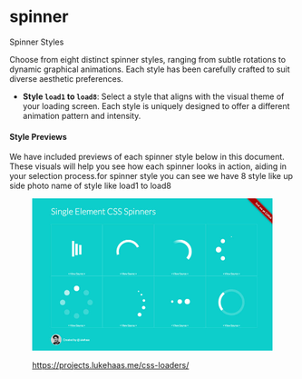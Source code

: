 # spinner

Spinner Styles

Choose from eight distinct spinner styles, ranging from subtle rotations to dynamic graphical animations. Each style has been carefully crafted to suit diverse aesthetic preferences.

* **Style `load1` to `load8`**: Select a style that aligns with the visual theme of your loading screen. Each style is uniquely designed to offer a different animation pattern and intensity.

#### Style Previews

We have included previews of each spinner style below in this document. These visuals will help you see how each spinner looks in action, aiding in your selection process.for spinner style you can see we have 8 style like up side photo name of style like load1 to load8

<figure><img src="../../../.gitbook/assets/image (12).png" alt=""><figcaption><p><a href="https://projects.lukehaas.me/css-loaders/">https://projects.lukehaas.me/css-loaders/</a></p></figcaption></figure>
